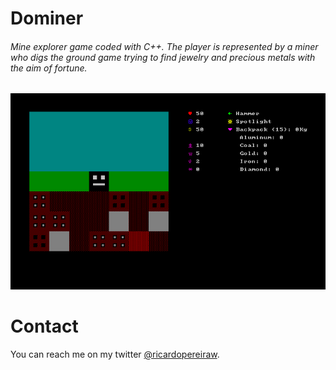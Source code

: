 Dominer
============
###### Mine explorer game coded with C++. The player is represented by a miner who digs the ground game trying to find jewelry and precious metals with the aim of fortune.

![screenshot](https://raw.githubusercontent.com/ricardopereira/resources/master/img/cpp-dominer-screen.png)

Contact
============

You can reach me on my twitter [@ricardopereiraw](https://twitter.com/ricardopereiraw).
